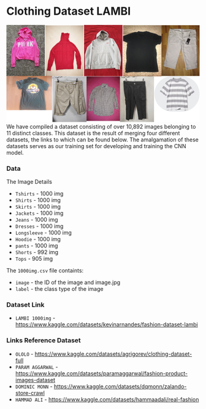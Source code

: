 # Clothing Dataset LAMBI

<img src="./example-image/cover.png" /> <br>
We have compiled a dataset consisting of over 10,892 images belonging to 11 distinct classes. This dataset is the result of merging four different datasets, the links to which can be found below. The amalgamation of these datasets serves as our training set for developing and training the CNN model.

### Data

The Image Details

-   `Tshirts` - 1000 img
-   `Shirts` - 1000 img
-   `Skirts` - 1000 img
-   `Jackets` - 1000 img
-   `Jeans` - 1000 img
-   `Dresses` - 1000 img
-   `Longsleeve` - 1000 img
-   `Hoodie` - 1000 img
-   `pants` - 1000 img
-   `Shorts` - 992 img
-   `Tops` - 905 img

The `1000img.csv` file containts:

-   `image` - the ID of the image and image.jpg
-   `label` - the class type of the image

### Dataset Link

-   `LAMBI 1000img` - https://www.kaggle.com/datasets/kevinarnandes/fashion-dataset-lambi

### Links Reference Dataset

-   `OLOLO` - https://www.kaggle.com/datasets/agrigorev/clothing-dataset-full
-   `PARAM AGGARWAL` - https://www.kaggle.com/datasets/paramaggarwal/fashion-product-images-dataset
-   `DOMINIC MONN` - https://www.kaggle.com/datasets/dqmonn/zalando-store-crawl
-   `HAMMAD ALI` - https://www.kaggle.com/datasets/hammaadali/real-fashion
